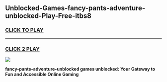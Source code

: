 
## Unblocked-Games-fancy-pants-adventure-unblocked-Play-Free-itbs8
<h3>
<a href="https://premium76.site?title=fancy-pants-adventure-unblocked&ref=15A">CLICK TO PLAY</a></h3>
<hr>

<h3>
<a href="https://premium76.site?title=fancy-pants-adventure-unblocked&ref=15A">CLICK 2 PLAY</a>
  
</h3>

<a href="https://premium76.site?title=fancy-pants-adventure-unblocked&ref=15A"><img src="https://clearcache.store/games.png"></a>


**fancy-pants-adventure-unblocked games unblocked: Your Gateway to Fun and Accessible Online Gaming**

